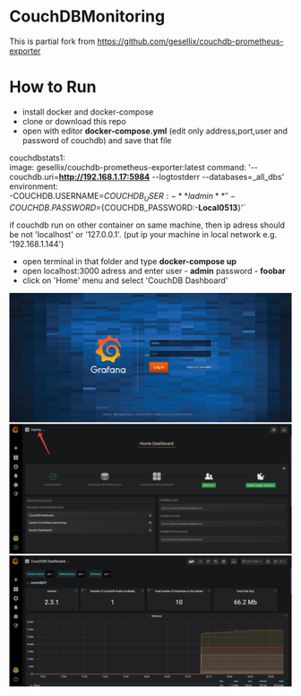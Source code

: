# CouchDBMonitoring
This is partial fork from https://github.com/gesellix/couchdb-prometheus-exporter

# How to Run
 - install docker and docker-compose
 - clone or download this repo
 - open with editor **docker-compose.yml** (edit only address,port,user and password of couchdb) and save that file
 
 couchdbstats1:       
 image: gesellix/couchdb-prometheus-exporter:latest
 command: '--couchdb.uri=**http://192.168.1.17:5984** --logtostderr --databases=_all_dbs'        
 environment:            
 -COUCHDB.USERNAME=${COUCHDB_USER:-**ladmin**}'  '
 -COUCHDB.PASSWORD=${COUCHDB_PASSWORD:-**Local0513**}'`
 
 if couchdb run on other container on same machine, then ip adress should be not 'localhost' or '127.0.0.1'. (put ip your machine in 
 local network e.g. '192.168.1.144')
 
-  open terminal in that folder and type **docker-compose up**
- open localhost:3000 adress and enter user - **admin** password - **foobar**
- click on 'Home' menu and select 'CouchDB Dashboard'

![alt text](https://github.com/pavellzubkov/CouchDBMonitoring/blob/master/screenshots/grafana_login.png)
![alt text](https://github.com/pavellzubkov/CouchDBMonitoring/blob/master/screenshots/select_dashboard.png)
![alt text](https://github.com/pavellzubkov/CouchDBMonitoring/blob/master/screenshots/dashboard.png)
